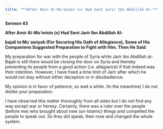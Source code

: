 ```yaml
---
title: "**After Amir Al-Mu’minin (x) Had Sent Jarir Ibn Abdillah Al-**" 
---
```

**Sermon 43**

**After Amir Al\-Mu’minin \(x\) Had Sent Jarir Ibn Abdillah Al\-**

**bajali to Mu\`awiyah \(For Securing His Oath of Allegiance\), Some of His Companions Suggested Preparation to Fight with Him\. Then He Said:**

My preparation for war with the people of Syria while Jarir ibn Abdillah al\-Bajali is still there would be closing the door on Syria and thereby preventing its people from a good action \(i\.e\. allegiance\) if that indeed was their intention\. However, I have fixed a time limit of Jarir after which he would not stay without either deception or in disobedience\.

<a id="page424"></a>My opinion is in favor of patience, so wait a while\. \(In the meantime\) I do not dislike your preparation\.

I have observed this matter thoroughly from all sides but I do not find any way except war or heresy\. Certainly, there was a ruler over the people \(before me\) who brought about new \(un\-Islamic\) things and compelled the people to speak out\. So they did speak, then rose and changed the whole system\.

